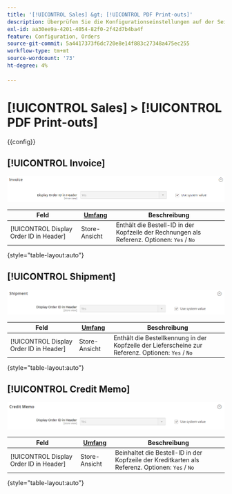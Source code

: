 ```yaml
---
title: '[!UICONTROL Sales] &gt; [!UICONTROL PDF Print-outs]'
description: Überprüfen Sie die Konfigurationseinstellungen auf der Seite [!UICONTROL Sales] &gt; [!UICONTROL PDF Print-outs] des Commerce-Administrators.
exl-id: aa30ee9a-4201-4054-82f0-2f42d7b4ba4f
feature: Configuration, Orders
source-git-commit: 5a4417373f6dc720e8e14f883c27348a475ec255
workflow-type: tm+mt
source-wordcount: '73'
ht-degree: 4%

---
```


# [!UICONTROL Sales] > [!UICONTROL PDF Print-outs]

{{config}}

<!-- [Invoice](https://experienceleague.adobe.com/en/docs/commerce-admin/stores-sales/site-store/sales-documents) -->

## [!UICONTROL Invoice]

![Rechnung](./assets/pdf-print-invoice.png)<!-- zoom -->

| Feld | [Umfang](../../getting-started/websites-stores-views.md#scope-settings) | Beschreibung |
|--- |--- |--- |
| [!UICONTROL Display Order ID in Header] | Store-Ansicht | Enthält die Bestell-ID in der Kopfzeile der Rechnungen als Referenz. Optionen: `Yes` / `No` |

{style="table-layout:auto"}

## [!UICONTROL Shipment]

![Versand](./assets/pdf-print-shipment.png)<!-- zoom -->

| Feld | [Umfang](../../getting-started/websites-stores-views.md#scope-settings) | Beschreibung |
|--- |--- |--- |
| [!UICONTROL Display Order ID in Header] | Store-Ansicht | Enthält die Bestellkennung in der Kopfzeile der Lieferscheine zur Referenz. Optionen: `Yes` / `No` |

{style="table-layout:auto"}

## [!UICONTROL Credit Memo]

![Credit Memo](./assets/pdf-print-credit-memo.png)<!-- zoom -->

| Feld | [Umfang](../../getting-started/websites-stores-views.md#scope-settings) | Beschreibung |
|--- |--- |--- |
| [!UICONTROL Display Order ID in Header] | Store-Ansicht | Beinhaltet die Bestell-ID in der Kopfzeile der Kreditkarten als Referenz. Optionen: `Yes` / `No` |

{style="table-layout:auto"}
